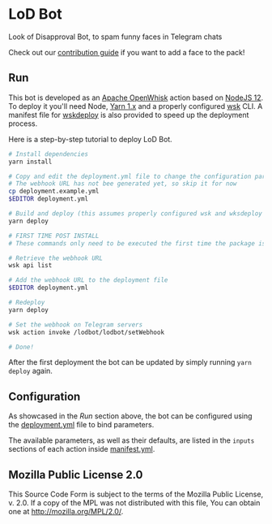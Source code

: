 # LoD Bot
Look of Disapproval Bot, to spam funny faces in Telegram chats

Check out our [contribution guide](CONTRIBUTING.md) if you want to add a face to the pack!

## Run

This bot is developed as an [Apache OpenWhisk] action based on [NodeJS 12]. To deploy it you'll need
Node, [Yarn 1.x] and a properly configured [wsk] CLI. A manifest file for [wskdeploy] is also provided
to speed up the deployment process.

Here is a step-by-step tutorial to deploy LoD Bot.


```bash
# Install dependencies
yarn install

# Copy and edit the deployment.yml file to change the configuration params
# The webhook URL has not bee generated yet, so skip it for now
cp deployment.example.yml
$EDITOR deployment.yml

# Build and deploy (this assumes properly configured wsk and wksdeploy commands are in the PATH)
yarn deploy

# FIRST TIME POST INSTALL
# These commands only need to be executed the first time the package is deployed.

# Retrieve the webhook URL
wsk api list

# Add the webhook URL to the deployment file
$EDITOR deployment.yml

# Redeploy
yarn deploy

# Set the webhook on Telegram servers
wsk action invoke /lodbot/lodbot/setWebhook

# Done!
```

After the first deployment the bot can be updated by simply running `yarn deploy` again.

## Configuration

As showcased in the _Run_ section above, the bot can be configured using the [deployment.yml](deployment.yml) file to bind parameters.

The available parameters, as well as their defaults, are listed in the `inputs` sections of
each action inside [manifest.yml](manifest.yml).

## Mozilla Public License 2.0
This Source Code Form is subject to the terms of the Mozilla Public
License, v. 2.0. If a copy of the MPL was not distributed with this
file, You can obtain one at http://mozilla.org/MPL/2.0/. 

[Apache Openwhisk]: https://openwhisk.apache.org/
[NodeJS 12]: https://nodejs.org/en/
[Yarn 1.x]: https://classic.yarnpkg.com/lang/en/
[wsk]: https://github.com/apache/openwhisk/blob/master/docs/cli.md
[wskdeploy]: https://github.com/apache/openwhisk-wskdeploy
[inline query response cache time]: https://core.telegram.org/bots/api#answerinlinequery